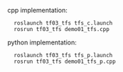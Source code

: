 cpp implementation:

      roslaunch tf03_tfs tfs_c.launch
      rosrun tf03_tfs demo01_tfs.cpp

python implementation:

      roslaunch tf03_tfs tfs_p.launch
      rosrun tf03_tfs demo01_tfs_p.cpp
